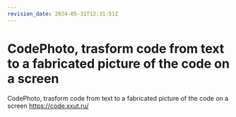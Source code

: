 ```yaml
---
revision_date: 2024-05-31T12:31:51Z
---
```

# CodePhoto, trasform code from text to a fabricated picture of the code on a screen
CodePhoto, trasform code from text to a fabricated picture of the code on a screen
https://code.xxut.ru/